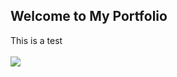 
## Welcome to My Portfolio
This is a test<br><br>
<img src="http://www.sevenoaksart.co.uk/images/undconstand.gif"/>
